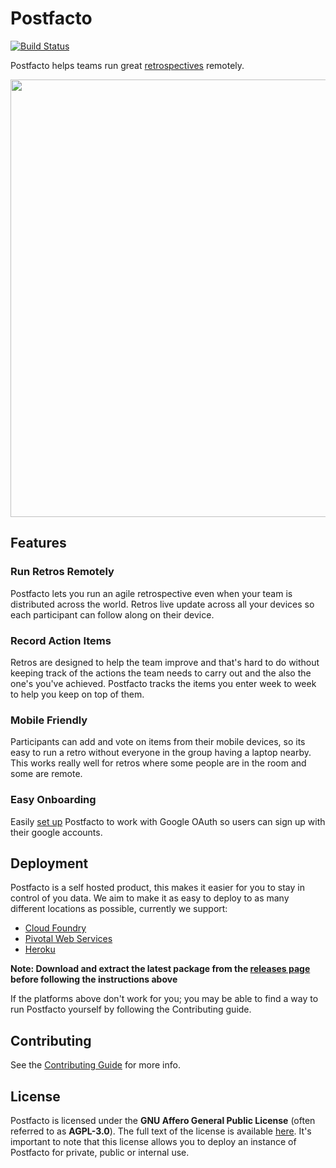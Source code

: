 # Postfacto
[![Build Status](https://travis-ci.org/pivotal/postfacto.svg?branch=master)](https://travis-ci.org/pivotal/postfacto)

Postfacto helps teams run great [retrospectives](https://content.pivotal.io/blog/how-to-run-a-really-good-retrospective) remotely.

<p align="center">
  <img width="700px" src="https://github.com/crswty/postfacto/blob/feat-new-readme/media/sample-retro.gif?raw=true" />
</p>


## Features

### Run Retros Remotely
Postfacto lets you run an agile retrospective even when your team is distributed across the world. Retros live update across all your devices
so each participant can follow along on their device.

### Record Action Items
Retros are designed to help the team improve and that's hard to do without keeping track of the actions the team needs to carry 
out and the also the one's you've achieved. Postfacto tracks the items you enter week to week to help you keep on top of them.

### Mobile Friendly
Participants can add and vote on items from their mobile devices, so its easy to run a retro without everyone in the group having a laptop nearby. This works really well for retros where some people 
are in the room and some are remote.

### Easy Onboarding
Easily [set up](https://github.com/pivotal/postfacto/tree/master/deployment#allowing-users-to-create-retros) Postfacto to work with Google OAuth so users can sign up with their google accounts.

## Deployment

Postfacto is a self hosted product, this makes it easier for you to stay in control of you data.
We aim to make it as easy to deploy to as many different locations as possible, currently we support:

* [Cloud Foundry](https://github.com/pivotal/postfacto/tree/master/deployment#pivotal-cloud-foundry)
* [Pivotal Web Services](https://github.com/pivotal/postfacto/tree/master/deployment#pivotal-web-services)
* [Heroku](https://github.com/pivotal/postfacto/tree/master/deployment#heroku)

**Note: Download and extract the latest package from the [releases page](https://github.com/pivotal/postfacto/releases) before following the instructions above**

If the platforms above don't work for you; you may be able to find a way to run Postfacto yourself by following the Contributing guide.

## Contributing

See the [Contributing Guide](https://github.com/pivotal/postfacto/blob/master/CONTRIBUTING.md) for more info.

## License

Postfacto is licensed under the **GNU Affero General Public License** (often referred to as **AGPL-3.0**). The full text 
of the license is available [here](https://github.com/pivotal/postfacto/blob/master/LICENSE.md). It's important to note 
that this license allows you to deploy an instance of Postfacto for private, public or internal use.

